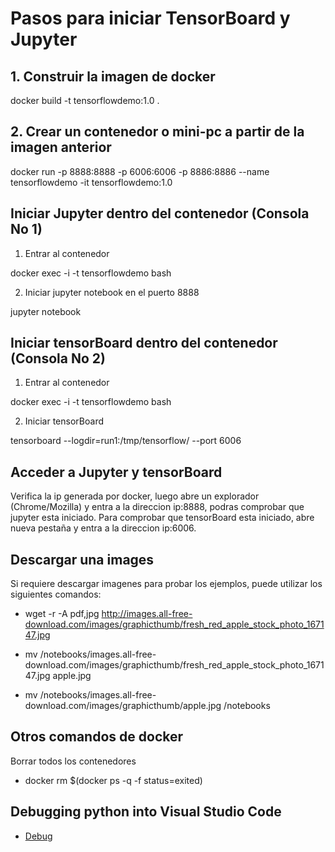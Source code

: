 # Pasos para iniciar TensorBoard y Jupyter

## 1. Construir la imagen de docker

docker build -t tensorflowdemo:1.0 .

## 2. Crear un contenedor o mini-pc a partir de la imagen anterior

docker run -p 8888:8888 -p 6006:6006 -p 8886:8886 --name tensorflowdemo -it tensorflowdemo:1.0

## Iniciar Jupyter dentro del contenedor (Consola No 1)

1. Entrar al contenedor

docker exec -i -t tensorflowdemo bash

2. Iniciar jupyter notebook en el puerto 8888

jupyter notebook

## Iniciar tensorBoard dentro del contenedor (Consola No 2)

1. Entrar al contenedor

docker exec -i -t tensorflowdemo bash

2. Iniciar tensorBoard

tensorboard --logdir=run1:/tmp/tensorflow/ --port 6006

## Acceder a Jupyter y tensorBoard

Verifica la ip generada por docker, luego abre un explorador (Chrome/Mozilla) y entra a la direccion ip:8888, podras comprobar que jupyter esta iniciado.   Para comprobar que tensorBoard esta iniciado, abre nueva pestaña y entra a la direccion ip:6006.

## Descargar una images

Si requiere descargar imagenes para probar los ejemplos, puede utilizar los siguientes comandos:

* wget -r -A pdf,jpg http://images.all-free-download.com/images/graphicthumb/fresh_red_apple_stock_photo_167147.jpg

* mv /notebooks/images.all-free-download.com/images/graphicthumb/fresh_red_apple_stock_photo_167147.jpg apple.jpg

* mv /notebooks/images.all-free-download.com/images/graphicthumb/apple.jpg /notebooks

## Otros comandos de docker

Borrar todos los contenedores

* docker rm $(docker ps -q -f status=exited)

## Debugging python into Visual Studio Code

* [Debug](https://code.visualstudio.com/docs/python/debugging)